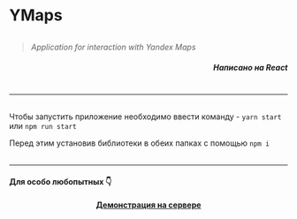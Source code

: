# YMaps

> <div style="margin: 32px 0 12px; font-style: italic;">
> Application for interaction with Yandex Maps</div>

##### <div style="text-align: right"> Написано на React </div><br />

---

<br />Чтобы запустить приложение необходимо ввести команду - `yarn start` или `npm run start`

Перед этим установив библиотеки в обеих папках с помощью `npm i` <br /><br />

---

#### <div style="margin: 18px 0 8px 0">Для особо любопытных 👇 </div>

#### <div style="text-align: center">[Демонстрация на сервере](http://yanmap.herokuapp.com/ "Можно просмотреть, как всё происходит, более наглядно...")</div>
